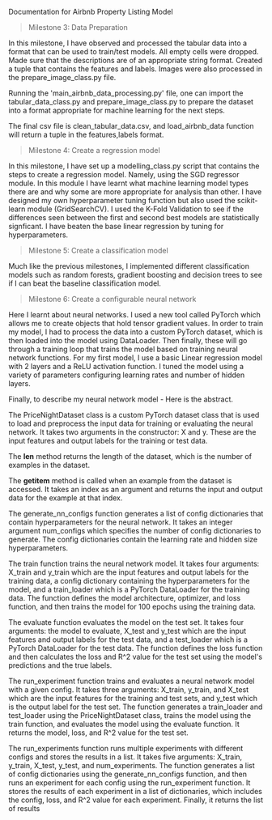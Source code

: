 Documentation for Airbnb Property Listing Model


> Milestone 3: Data Preparation

In this milestone, I have observed and processed the tabular data into a format that can be used to train/test models.
All empty cells were dropped. Made sure that the descriptions are of an appropriate string format. Created a tuple that contains the features and labels. Images were also processed in the prepare_image_class.py file.

Running the 'main_airbnb_data_processing.py' file, one can import the tabular_data_class.py and prepare_image_class.py to prepare the dataset into a format appropriate for machine learning for the next steps.

The final csv file is clean_tabular_data.csv,  and load_airbnb_data function will return a tuple in the features,labels format. 


> Milestone 4: Create a regression model

In this milestone, I have set up a modelling_class.py script that contains the steps to create a regression model. Namely, using the SGD regressor module. In this module I have learnt what machine learning model types there are and why some are more appropriate for analysis than other. 
I have designed my own hyperparameter tuning function but also used the scikit-learn module (GridSearchCV). I used the K-Fold Validation to see if the differences seen between the first and second best models are statistically signficant. I have beaten the base linear regression by tuning for hyperparameters.

> Milestone 5: Create a classification model

Much like the previous milestones, I implemented different classification models such as random forests, gradient boosting and decision trees to see if I can beat the baseline classification model. 

> Milestone 6: Create a configurable neural network

Here I learnt about neural networks. I used a new tool called PyTorch which allows me to create objects that hold tensor gradient values. In order to train my model, I had to process the data into a custom PyTorch dataset, which is then loaded into the model using DataLoader. Then finally, these will go through a training loop that trains the model based on training neural network functions. For my first model, I use a basic Linear regression model with 2 layers and a ReLU activation function. I tuned the model using a variety of parameters configuring learning rates and number of hidden layers.


Finally, to describe my neural network model - Here is the abstract.


The PriceNightDataset class is a custom PyTorch dataset class that is used to load and preprocess the input data for training or evaluating the neural network. It takes two arguments in the constructor: X and y. These are the input features and output labels for the training or test data.

The __len__ method returns the length of the dataset, which is the number of examples in the dataset.

The __getitem__ method is called when an example from the dataset is accessed. It takes an index as an argument and returns the input and output data for the example at that index.

The generate_nn_configs function generates a list of config dictionaries that contain hyperparameters for the neural network. It takes an integer argument num_configs which specifies the number of config dictionaries to generate. The config dictionaries contain the learning rate and hidden size hyperparameters.

The train function trains the neural network model. It takes four arguments: X_train and y_train which are the input features and output labels for the training data, a config dictionary containing the hyperparameters for the model, and a train_loader which is a PyTorch DataLoader for the training data. The function defines the model architecture, optimizer, and loss function, and then trains the model for 100 epochs using the training data.

The evaluate function evaluates the model on the test set. It takes four arguments: the model to evaluate, X_test and y_test which are the input features and output labels for the test data, and a test_loader which is a PyTorch DataLoader for the test data. The function defines the loss function and then calculates the loss and R^2 value for the test set using the model's predictions and the true labels.

The run_experiment function trains and evaluates a neural network model with a given config. It takes three arguments: X_train, y_train, and X_test which are the input features for the training and test sets, and y_test which is the output label for the test set. The function generates a train_loader and test_loader using the PriceNightDataset class, trains the model using the train function, and evaluates the model using the evaluate function. It returns the model, loss, and R^2 value for the test set.

The run_experiments function runs multiple experiments with different configs and stores the results in a list. It takes five arguments: X_train, y_train, X_test, y_test, and num_experiments. The function generates a list of config dictionaries using the generate_nn_configs function, and then runs an experiment for each config using the run_experiment function. It stores the results of each experiment in a list of dictionaries, which includes the config, loss, and R^2 value for each experiment. Finally, it returns the list of results


